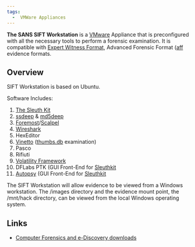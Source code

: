 ```yaml
---
tags:
  -  VMWare Appliances
---
```

**The SANS SIFT Workstation** is a [VMware](vmware.md) Appliance
that is preconfigured with all the necessary tools to perform a forensic
examination. It is compatible with [Expert Witness
Format](encase.md), Advanced Forensic Format
([aff](aff.md) evidence formats.

## Overview

SIFT Workstation is based on Ubuntu.

Software Includes:

1.  [The Sleuth Kit](the_sleuth_kit.md)
2.  [ssdeep](ssdeep.md) & [md5deep](md5deep "wikilink")
3.  [Foremost](foremost.md)/[Scalpel](Scalpel "wikilink")
4.  [Wireshark](wireshark.md)
5.  HexEditor
6.  [Vinetto](vinetto.md) ([thumbs.db](thumbs.db "wikilink")
    examination)
7.  Pasco
8.  Rifiuti
9.  [Volatility Framework](volatility_framework.md)
10. DFLabs PTK (GUI Front-End for [Sleuthkit](sleuthkit.md)
11. [Autopsy](autopsy.md) (GUI Front-End for
    [Sleuthkit](sleuthkit.md)

The SIFT Workstation will allow evidence to be viewed from a Windows
workstation. The /images directory and the evidence mount point, the
/mnt/hack directory, can be viewed from the local Windows operating
system.

## Links

- [Computer Forensics and e-Discovery
  downloads](http://forensics.sans.org/community/downloads/)

